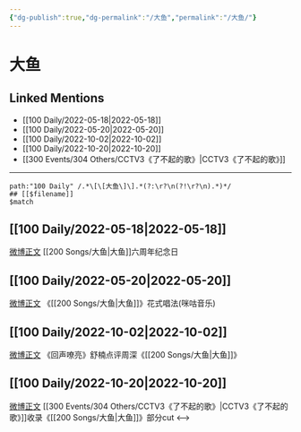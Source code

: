 ```yaml
---
{"dg-publish":true,"dg-permalink":"/大鱼","permalink":"/大鱼/"}
---
```


# 大鱼

## Linked Mentions
- [[100 Daily/2022-05-18\|2022-05-18]]
- [[100 Daily/2022-05-20\|2022-05-20]]
- [[100 Daily/2022-10-02\|2022-10-02]]
- [[100 Daily/2022-10-20\|2022-10-20]]
- [[300 Events/304 Others/CCTV3《了不起的歌》\|CCTV3《了不起的歌》]]


---

```expander
path:"100 Daily" /.*\[\[大鱼\]\].*(?:\r?\n(?!\r?\n).*)*/
## [[$filename]]
$match
```
## [[100 Daily/2022-05-18\|2022-05-18]]
[微博正文](https://m.weibo.cn/2095820504/4770264728207791) [[200 Songs/大鱼\|大鱼]]六周年纪念日
## [[100 Daily/2022-05-20\|2022-05-20]]
[微博正文](https://m.weibo.cn/1867028705/4771132999469680) 《[[200 Songs/大鱼\|大鱼]]》花式唱法(咪咕音乐)
## [[100 Daily/2022-10-02\|2022-10-02]]
[微博正文](https://weibo.com/2249338197/M8r9Wpag4) 《回声嘹亮》舒楠点评周深《[[200 Songs/大鱼\|大鱼]]》
## [[100 Daily/2022-10-20\|2022-10-20]]
[微博正文](https://weibo.com/1786590437/Mb9HR8PsM) [[300 Events/304 Others/CCTV3《了不起的歌》\|CCTV3《了不起的歌》]]收录《[[200 Songs/大鱼\|大鱼]]》部分cut
<-->

